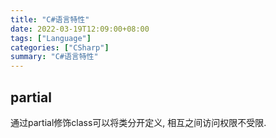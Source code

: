 ```yaml
---
title: "C#语言特性"
date: 2022-03-19T12:09:00+08:00
tags: ["Language"]
categories: ["CSharp"]
summary: "C#语言特性"
---
```


## partial

通过partial修饰class可以将类分开定义, 相互之间访问权限不受限.